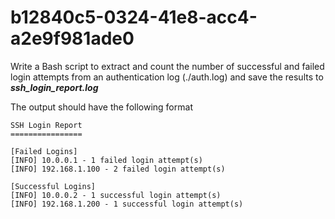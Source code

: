 # b12840c5-0324-41e8-acc4-a2e9f981ade0

Write a Bash script to extract and count the number of successful and failed login attempts from an authentication log (./auth.log) and save the results to ***ssh_login_report.log***

The output should have the following format

```
SSH Login Report
================

[Failed Logins]
[INFO] 10.0.0.1 - 1 failed login attempt(s)
[INFO] 192.168.1.100 - 2 failed login attempt(s)

[Successful Logins]
[INFO] 10.0.0.2 - 1 successful login attempt(s)
[INFO] 192.168.1.200 - 1 successful login attempt(s)
```

